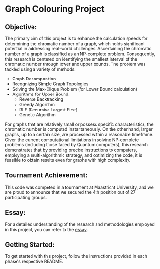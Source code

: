 # Graph Colouring Project

## Objective:
The primary aim of this project is to enhance the calculation speeds for determining the chromatic number of a graph, which holds significant potential in addressing real-world challenges. Ascertaining the chromatic number of a graph is classified as an NP-complete problem. Consequently, this research is centered on identifying the smallest interval of the chromatic number through lower and upper bounds. The problem was tackled using a variety of methods:

- Graph Decomposition
- Recognizing Simple Graph Topologies
- Solving the Max-Clique Problem (for Lower Bound calculation)
- Algorithms for Upper Bound:
  - Reverse Backtracking
  - Greedy Algorithm
  - RLF (Recursive Largest First)
  - Genetic Algorithm

For graphs that are relatively small or possess specific characteristics, the chromatic number is computed instantaneously. On the other hand, larger graphs, up to a certain size, are processed within a reasonable timeframe. Given the current computational limitations in solving NP-complete problems (including those faced by Quantum computers), this research demonstrates that by providing precise instructions to computers, employing a multi-algorithmic strategy, and optimizing the code, it is feasible to obtain results even for graphs with high complexity.

## Tournament Achievement:
This code was competed in a tournament at Maastricht University, and we are proud to announce that we secured the 4th position out of 27 participating groups.

## Essay:
For a detailed understanding of the research and methodologies employed in this project, you can refer to the [essay](https://drive.google.com/file/d/1Ung9Gr5SY_6gV8dDxByq9o8QWv_XysIR/view?usp=share_link).

## Getting Started:
To get started with this project, follow the instructions provided in each phase's respective README.
